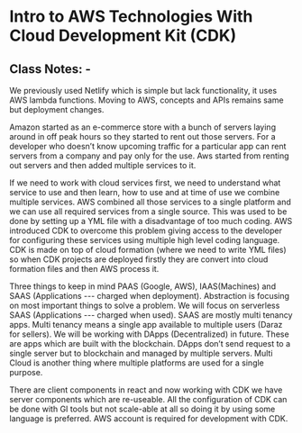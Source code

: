 # Intro to AWS Technologies With Cloud Development Kit (CDK)

## Class Notes: -

We previously used Netlify which is simple but lack functionality, it uses AWS lambda functions. Moving to AWS, concepts and APIs remains same but deployment changes.

Amazon started as an e-commerce store with a bunch of servers laying around in off peak hours so they started to rent out those servers. For a developer who doesn’t know upcoming traffic for a particular app can rent servers from a company and pay only for the use. Aws started from renting out servers and then added multiple services to it.

If we need to work with cloud services first, we need to understand what service to use and then learn, how to use and at time of use we combine multiple services. AWS combined all those services to a single platform and we can use all required services from a single source. This was used to be done by setting up a YML file with a disadvantage of too much coding. AWS introduced CDK to overcome this problem giving access to the developer for configuring these services using multiple high level coding language. CDK is made on top of cloud formation (where we need to write YML files) so when CDK projects are deployed firstly they are convert into cloud formation files and then AWS process it.

Three things to keep in mind PAAS (Google, AWS), IAAS(Machines) and SAAS (Applications --- charged when deployment). Abstraction is focusing on most important things to solve a problem. We will focus on serverless SAAS (Applications --- charged when used). SAAS are mostly multi tenancy apps. Multi tenancy means a single app available to multiple users (Daraz for sellers). We will be working with DApps (Decentralized) in future. These are apps which are built with the blockchain. DApps don’t send request to a single server but to blockchain and managed by multiple servers. Multi Cloud is another thing where multiple platforms are used for a single purpose.

There are client components in react and now working with CDK we have server components which are re-useable. All the configuration of CDK can be done with GI tools but not scale-able at all so doing it by using some language is preferred.
AWS account is required for development with CDK.

